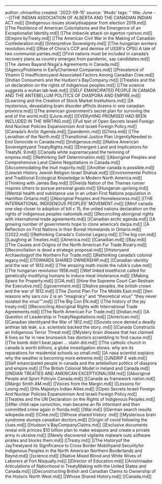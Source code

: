 ---
author: ohmanfoo
created: '2022-09-15'
source: '#todo'
tags: ''
title: June
---[[THE INDIAN ASSOCIATION OF ALBERTA AND THE CANADIAN INDIAN ACT.md]]
[[Indigenous issues slowlydisappear from election 2019.md]]
[[The Pestilence of American Colonialisms and the Emergence of an Exceptionalist Identity.md]]
[[The imbecile attack on egerton ryerson.md]]
[[Empire byTreaty.md]]
[[The American Civil War in the Making of Canadian Confederation.md]]
[[Interpretive Sovereignty.md]]
[[The hungarian workers revolution.md]]
[[Rise of China's CCP and demise of USSR's CPSU A tale of two communist parties.md]]
[[First nations must be included in canada’s recovery plans as country emerges from pandemic, say candidates.md]]
[[The James Bayand Nisg̲a'a Agreements in Canada.md]]
[[AgencyProblems in EarlyChartered Companies.md]]
[[Prevalence of Vitamin D Insufficiencyand Associated Factors Among Canadian Cree.md]]
[[Indian Consumers and the Hudson's BayCompany.md]]
[[Treaties and the un declaration on the rights of indigenous peoples.md]]
[[The science suggests a wuhan lab leak.md]]
[[SELF EMANCIPATED PEOPLE IN CANADA AND THE ANTEBELLUM POLITICS OF DIASPORA AND EMPIRE.md]]
[[Learning and the Creation of Stock Market Institutions.md]]
[[A mysterious, devastating brain disorder afflicts dozens in one canadian province.md]]
[[The american government’s secret plan for surviving the end of the world.md]]
[[June.md]]
[[EVERyHING PROMISED HAD BEEN INCLUDED IN THE WRITING.md]]
[[Full text of Open Secrets Israeli Foreign And Nuclear Policies Expansionism And Israeli Foreign Policy.md]]
[[Canada’s Arctic Agenda.md]]
[[pandemic.md]]
[[China.md]]
[[The Leviathan of the North.md]]
[[Transitional Justice Plan UrgentlyNeeded to End Genocide in Canada.md]]
[[indigenous.md]]
[[Native American Sovereigntyand TreatyRights.md]]
[[Emergent Land and Implications for TreatyN. 9.md]]
[[Canada white supremacyand the twinning of empires.md]]
[[Rethinking Self Determination.md]]
[[Aboriginal Peoples and Comprehensive Land Claims Negotiations in Canada.md]]
[[Accommodating the Inuit majority.md]]
[[Another canada is possible.md]]
[[Jewish History Jewish Religion Israel Shahak.md]]
[[Environmental Politics and Traditional Ecological Knowledge in Modern North America.md]]
[[Thinking with James Bay.md]]
[[Oneida Nation of the Thames runner inspires others to pursue personal goals.md]]
[[Hungarian uprising.md]]
[[Mental health and substance use in an urban First Nations population in Hamilton Ontario.md]]
[[Aboriginal Peoples and Homelessness.md]]
[[THE INTERNATIONAL INDIGENOUS PEOPLES’ MOVEMENT.md]]
[[Mmf canada one step closer to adoption of bill c 15, the united nations declaration on the rights of indigenous peoples nationtalk.md]]
[[Reconciling aboriginal rights with international trade agreements.md]]
[[Canadian arctic agenda.md]]
[[A growing number of governments hope to clone america’s darpa.md]]
[[A Reflection on First Nations in their Boreal Homelands in Ontario.md]]
[[2022.md]]
[[Rethinking Canada's Colonial Legacy.md]]
[[The big con.md]]
[[Laughing at Treaties.md]]
[[America.md]]
[[Canadian.md]]
[[Bay.md]]
[[The Causes and Origins of the North American Fur Trade Rivalry.md]]
[[Reconciliation is dead a strategic proposal.md]]
[[Historyand Archaeologyof the Northern Fur Trade.md]]
[[Rethinking canada’s colonial legacy.md]]
[[TOWARDS SHARED OWNERSHIP.md]]
[[Canadian identity and the war of 1812.md]]
[[The amazing math inside the rubik’s cube.md]]
[[The hungarian revolution 1956.md]]
[[Wef linked bioethicist called for genetically modifying humans to induce meat intolerance.md]]
[[Making Space for Property.md]]
[[CIA.md]]
[[How the Supreme Court Can Restrain the Executive.md]]
[[government.md]]
[[Native peoples, the british crown and the war of 1812.md]]
[[The Zionist Plan For The Middle East.md]]
[[ten reasons why sars cov 2 is an “imaginary” and “theoretical virus”  “they never isolated the virus””.md]]
[[The Big Con EN.md]]
[[The history of the jay treaty.md]]
[[Reconciling Aboriginal Rights with International Trade Agreements.md]]
[[The North American Fur Trade.md]]
[[Indian.md]]
[[A Question of Leadership in TreatyNegotiations.md]]
[[American.md]]
[[Canadian identityand the War of 1812.md]]
[[Soviets once denied a deadly anthrax lab leak. u.s. scientists backed the story..md]]
[[Canada Constructs an Indigenous Terror Threat.md]]
[[Mystery brain disease that has claimed 6 lives so far in new brunswick has doctors scrambling to find cause.md]]
[[The bomb didn’t beat japan … stalin did.md]]
[[The catholic church in canada is worth billions, a globe investigation shows. why are its reparations for residential schools so small.md]]
[[A nasa scientist explains why the weather is becoming more extreme.md]]
[[UNDRIP E web.md]]
[[Self emancipated people in canada and the antebellum politics of diaspora and empire.md]]
[[The British Colonial Model in Ireland and Canada.md]]
[[INDIAN TREATIES AND AMERICAN EXCEPTIONALISM.md]]
[[Aboriginal People and Sport Policyin Canada.md]]
[[Canada as framework nation.md]]
[[Margo Smith AM.md]]
[[Voices from the Margin.md]]
[[Lessons for Losing.md]]
[[His Majestys Indian Allies.md]]
[[Open Secrets Israeli Foreign And Nuclear Policies Expansionism And Israeli Foreign Policy.md]]
[[Treaties and the UN Declaration on the Rights of Indigenous Peoples.md]]
[[After child rape conviction, man became an fbi informant and then committed crime again in florida.md]]
[[War.md]]
[[German search results wikipedia.md]]
[[Cree.md]]
[[Whose shared history .md]]
[[Mysterious brain syndrome stumps canadian doctors.md]]
[[Origin of covid following the clues.md]]
[[Hudson's BayCompanyClaims.md]]
[[Exclusive documents reveal erik princes $10 billion plan to make weapons and create a private army in ukraine.md]]
[[Newly discovered vigilante malware outs software pirates and blocks them.md]]
[[Treaty.md]]
[[The Historyof the JayTreatyand its Significance to Cross Border Mobilityand Securityfor Indigenous Peoples in the North American Northern Borderlands and Beynd.md]]
[[science.md]]
[[Native Mixed Blood and White Wives of Laborers at Fort Nisqually.md]]
[[Director of Education.md]]
[[Anishinaabe Articulations of Nationhood in TreatyMaking with the United States and Canada.md]]
[[Deconstructing British and Canadian Claims to Ownership of the Historic North West.md]]
[[Whose Shared History.md]]
[[Canada.md]]
